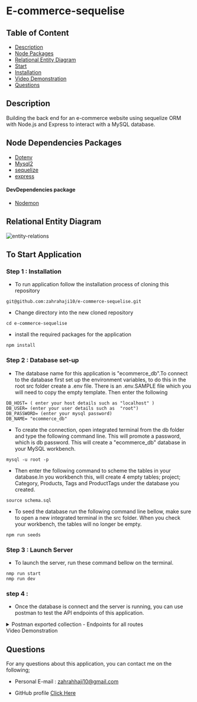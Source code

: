 # E-commerce-sequelise

## Table of Content

- [Description](#description)
- [Node Packages](#node-packages)
- [Relational Entity Diagram](relational-entity-diagram)
- [Start](#To-start-application)
- [Installation](#installation)
- [Video Demonstration](#video-demonstration)
- [Questions](#questions)

## Description

Building the back end for an e-commerce website using sequelize ORM with Node.js and Express to interact with a MySQL database.

## Node Dependencies Packages

- [Dotenv](https://www.npmjs.com/package/dotenv)
- [Mysql2](https://www.npmjs.com/package/mysql2)
- [sequelize](https://www.npmjs.com/package/sequelize)
- [express](https://www.npmjs.com/package/express)

#### DevDependencies package

- [Nodemon](https://www.npmjs.com/package/nodemon)

## Relational Entity Diagram

![entity-relations](https://user-images.githubusercontent.com/102627226/178152687-61b113cf-f276-4aa1-9c40-9ae6c2fa39e8.png)

## To Start Application

### Step 1 : Installation

- To run application follow the installation process of cloning this repository

```
git@github.com:zahrahaji10/e-commerce-sequelise.git
```

- Change directory into the new cloned repository

```
cd e-commerce-sequelise
```

- install the required packages for the application

```
npm install

```

### Step 2 : Database set-up

- The database name for this application is "ecommerce_db".To connect to the database first set up the environment variables, to do this in the root src folder create a .env file. There is an .env.SAMPLE file which you will need to copy the empty template. Then enter the following

```
DB_HOST= ( enter your host details such as "localhost" )
DB_USER= (enter your user details such as  "root")
DB_PASSWORD= (enter your mysql password)
DB_NAME= "ecommerce_db"
```

- To create the connection, open integrated terminal from the db folder and type the following command line. This will promote a password, which is db password. This will create a "ecommerce_db" database in your MySQL workbench.

```
mysql -u root -p
```

- Then enter the following command to scheme the tables in your database.In you workbench this, will create 4 empty tables; project; Category, Products, Tags and ProductTags under the database you created.

```
source schema.sql
```

- To seed the database run the following command line bellow, make sure to open a new integrated terminal in the src folder. When you check your workbench, the tables will no longer be empty.

```
npm run seeds
```

### Step 3 : Launch Server

- To launch the server, run these command bellow on the terminal.

```
nmp run start
nmp run dev

```

### step 4 :

- Once the database is connect and the server is running, you can use postman to test the API endpoints of this application.

<details>
  <summary>Postman exported collection - Endpoints for all routes</summary>
  
  ```
 {
	"info": {
		"_postman_id": "833f6ab7-3cb6-4038-bd37-7b71ff751337",
		"name": "e-commerce",
		"schema": "https://schema.getpostman.com/json/collection/v2.1.0/collection.json",
		"_exporter_id": "21648139"
	},
	"item": [
		{
			"name": "get all categories",
			"protocolProfileBehavior": {
				"disableBodyPruning": true
			},
			"request": {
				"method": "GET",
				"header": [],
				"body": {
					"mode": "raw",
					"raw": "",
					"options": {
						"raw": {
							"language": "json"
						}
					}
				},
				"url": {
					"raw": "http://localhost:3001/api/categories/",
					"protocol": "http",
					"host": [
						"localhost"
					],
					"port": "3001",
					"path": [
						"api",
						"categories",
						""
					]
				}
			},
			"response": []
		},
		{
			"name": "get category by id",
			"protocolProfileBehavior": {
				"disableBodyPruning": true
			},
			"request": {
				"method": "GET",
				"header": [],
				"body": {
					"mode": "raw",
					"raw": "",
					"options": {
						"raw": {
							"language": "json"
						}
					}
				},
				"url": {
					"raw": "http://localhost:3001/api/categories/1",
					"protocol": "http",
					"host": [
						"localhost"
					],
					"port": "3001",
					"path": [
						"api",
						"categories",
						"1"
					]
				}
			},
			"response": []
		},
		{
			"name": "create a category",
			"request": {
				"method": "POST",
				"header": [],
				"body": {
					"mode": "raw",
					"raw": "{\r\n    \"category_name\": \"\"\r\n}",
					"options": {
						"raw": {
							"language": "json"
						}
					}
				},
				"url": {
					"raw": "http://localhost:3001/api/categories/",
					"protocol": "http",
					"host": [
						"localhost"
					],
					"port": "3001",
					"path": [
						"api",
						"categories",
						""
					]
				}
			},
			"response": []
		},
		{
			"name": "update a category",
			"request": {
				"method": "PUT",
				"header": [],
				"body": {
					"mode": "raw",
					"raw": "{\r\n    \"category_name\": \"\"\r\n}",
					"options": {
						"raw": {
							"language": "json"
						}
					}
				},
				"url": {
					"raw": "http://localhost:3001/api/categories/6",
					"protocol": "http",
					"host": [
						"localhost"
					],
					"port": "3001",
					"path": [
						"api",
						"categories",
						"6"
					]
				}
			},
			"response": []
		},
		{
			"name": "delete a specific category",
			"request": {
				"method": "DELETE",
				"header": [],
				"body": {
					"mode": "raw",
					"raw": "",
					"options": {
						"raw": {
							"language": "json"
						}
					}
				},
				"url": {
					"raw": "http://localhost:3001/api/categories/1",
					"protocol": "http",
					"host": [
						"localhost"
					],
					"port": "3001",
					"path": [
						"api",
						"categories",
						"1"
					]
				}
			},
			"response": []
		},
		{
			"name": "get all prducts",
			"protocolProfileBehavior": {
				"disableBodyPruning": true
			},
			"request": {
				"method": "GET",
				"header": [],
				"body": {
					"mode": "raw",
					"raw": "",
					"options": {
						"raw": {
							"language": "json"
						}
					}
				},
				"url": {
					"raw": "http://localhost:3001/api/products/",
					"protocol": "http",
					"host": [
						"localhost"
					],
					"port": "3001",
					"path": [
						"api",
						"products",
						""
					]
				}
			},
			"response": []
		},
		{
			"name": "get product by id",
			"protocolProfileBehavior": {
				"disableBodyPruning": true
			},
			"request": {
				"method": "GET",
				"header": [],
				"body": {
					"mode": "raw",
					"raw": "",
					"options": {
						"raw": {
							"language": "json"
						}
					}
				},
				"url": {
					"raw": "http://localhost:3001/api/products/1",
					"protocol": "http",
					"host": [
						"localhost"
					],
					"port": "3001",
					"path": [
						"api",
						"products",
						"1"
					]
				}
			},
			"response": []
		},
		{
			"name": "create a product",
			"request": {
				"method": "POST",
				"header": [],
				"body": {
					"mode": "raw",
					"raw": "{\r\n    \"product_name\": \"\",\r\n    \"price\": \"\",\r\n    \"stock\": \"\",\r\n    \"category_id\": \"\"\r\n}\r\n",
					"options": {
						"raw": {
							"language": "json"
						}
					}
				},
				"url": {
					"raw": "http://localhost:3001/api/products/",
					"protocol": "http",
					"host": [
						"localhost"
					],
					"port": "3001",
					"path": [
						"api",
						"products",
						""
					]
				}
			},
			"response": []
		},
		{
			"name": "update a specific product",
			"request": {
				"method": "PUT",
				"header": [],
				"body": {
					"mode": "raw",
					"raw": "{\r\n    \"product_name\": \"\",\r\n    \"price\": \"\",\r\n    \"stock\": \"\",\r\n    \"category_id\": \"\"\r\n}\r\n",
					"options": {
						"raw": {
							"language": "json"
						}
					}
				},
				"url": {
					"raw": "http://localhost:3001/api/products/5",
					"protocol": "http",
					"host": [
						"localhost"
					],
					"port": "3001",
					"path": [
						"api",
						"products",
						"5"
					]
				}
			},
			"response": []
		},
		{
			"name": "delete a specific product",
			"request": {
				"method": "DELETE",
				"header": [],
				"body": {
					"mode": "raw",
					"raw": "{\r\n    \"id\":\"1\"\r\n}",
					"options": {
						"raw": {
							"language": "json"
						}
					}
				},
				"url": {
					"raw": "http://localhost:3001/api/products/1",
					"protocol": "http",
					"host": [
						"localhost"
					],
					"port": "3001",
					"path": [
						"api",
						"products",
						"1"
					]
				}
			},
			"response": []
		},
		{
			"name": "get all tags",
			"protocolProfileBehavior": {
				"disableBodyPruning": true
			},
			"request": {
				"method": "GET",
				"header": [],
				"body": {
					"mode": "raw",
					"raw": "",
					"options": {
						"raw": {
							"language": "json"
						}
					}
				},
				"url": {
					"raw": "http://localhost:3001/api/tags/",
					"protocol": "http",
					"host": [
						"localhost"
					],
					"port": "3001",
					"path": [
						"api",
						"tags",
						""
					]
				}
			},
			"response": []
		},
		{
			"name": "get a tag by id",
			"protocolProfileBehavior": {
				"disableBodyPruning": true
			},
			"request": {
				"method": "GET",
				"header": [],
				"body": {
					"mode": "raw",
					"raw": "",
					"options": {
						"raw": {
							"language": "json"
						}
					}
				},
				"url": {
					"raw": "http://localhost:3001/api/tags/1",
					"protocol": "http",
					"host": [
						"localhost"
					],
					"port": "3001",
					"path": [
						"api",
						"tags",
						"1"
					]
				}
			},
			"response": []
		},
		{
			"name": "create a tag",
			"request": {
				"method": "POST",
				"header": [],
				"body": {
					"mode": "raw",
					"raw": "{\r\n    \"tag_name\": \"\"\r\n}",
					"options": {
						"raw": {
							"language": "json"
						}
					}
				},
				"url": {
					"raw": "http://localhost:3001/api/tags/",
					"protocol": "http",
					"host": [
						"localhost"
					],
					"port": "3001",
					"path": [
						"api",
						"tags",
						""
					]
				}
			},
			"response": []
		},
		{
			"name": "update a specific tag",
			"request": {
				"method": "PUT",
				"header": [],
				"body": {
					"mode": "raw",
					"raw": "{\r\n    \"tag_name\": \"\"\r\n}",
					"options": {
						"raw": {
							"language": "json"
						}
					}
				},
				"url": {
					"raw": "http://localhost:3001/api/tags/9",
					"protocol": "http",
					"host": [
						"localhost"
					],
					"port": "3001",
					"path": [
						"api",
						"tags",
						"9"
					]
				}
			},
			"response": []
		},
		{
			"name": "delete a specific tag",
			"request": {
				"method": "DELETE",
				"header": [],
				"body": {
					"mode": "raw",
					"raw": "",
					"options": {
						"raw": {
							"language": "json"
						}
					}
				},
				"url": {
					"raw": "http://localhost:3001/api/tags/1",
					"protocol": "http",
					"host": [
						"localhost"
					],
					"port": "3001",
					"path": [
						"api",
						"tags",
						"1"
					]
				}
			},
			"response": []
		}
	]
}
```
</details

## Video Demonstration

## Questions

For any questions about this application, you can contact me on the following;

- Personal E-mail : zahrahhaji10@gmail.com

- GitHub profile [Click Here](https://github.com/zahrahaji10)
